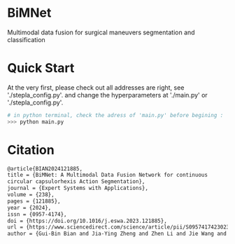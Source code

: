 # BiMNet
Multimodal data fusion for surgical maneuvers segmentation and classification

# Quick Start

At the very first, please check out all addresses are right, see './stepla_config.py'. and change the hyperparameters at './main.py' or './stepla_config.py'.

```python
# in python terminal, check the adress of 'main.py' before begining :
>>> python main.py

```

# Citation

```latex
@article{BIAN2024121885,
title = {BiMNet: A Multimodal Data Fusion Network for continuous 
circular capsulorhexis Action Segmentation},
journal = {Expert Systems with Applications},
volume = {238},
pages = {121885},
year = {2024},
issn = {0957-4174},
doi = {https://doi.org/10.1016/j.eswa.2023.121885},
url = {https://www.sciencedirect.com/science/article/pii/S0957417423023874},
author = {Gui-Bin Bian and Jia-Ying Zheng and Zhen Li and Jie Wang and Pan Fu and Chen Xin and Daniel Santos da Silva and Wan-Qing Wu and Victor Hugo C. De Albuquerque}}
```

